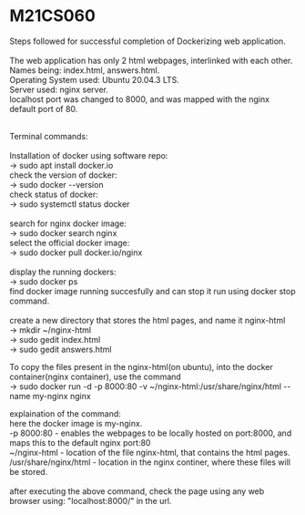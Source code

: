 # M21CS060

Steps followed for successful completion of Dockerizing web application.</br>
</br>
The web application has only 2 html webpages, interlinked with each other.</br>
Names being: index.html, answers.html.</br>
Operating System used: Ubuntu 20.04.3 LTS.</br>
Server used: nginx server.</br>
localhost port was changed to 8000, and was mapped with the nginx default port of 80.</br></br>

Terminal commands:</br>
</br>
Installation of docker using software repo:</br>
-> sudo apt install docker.io</br>
check the version of docker:</br>
-> sudo docker --version</br>
check status of docker:</br>
-> sudo systemctl status docker</br>
</br>
search for nginx docker image:</br>
-> sudo docker search nginx</br>
select the official docker image:</br>
-> sudo docker pull docker.io/nginx</br>
</br>
display the running dockers:</br>
-> sudo docker ps</br>
find docker image running succesfully and can stop it run using docker stop command.</br> 
</br>
create a new directory that stores the html pages, and name it nginx-html</br>
-> mkdir ~/nginx-html</br>
-> sudo gedit index.html</br>
-> sudo gedit answers.html</br>

To copy the files present in the nginx-html(on ubuntu), into the docker container(nginx container), use the command</br>
-> sudo docker run -d -p 8000:80 -v ~/nginx-html:/usr/share/nginx/html --name my-nginx nginx</br>

explaination of the command:</br>
here the docker image is my-nginx.</br>
-p 8000:80 - enables the webpages to be locally hosted on port:8000, and maps this to the default nginx port:80</br>
~/nginx-html - location of the file nginx-html, that contains the html pages.</br>
/usr/share/nginx/html - location in the nginx continer, where these files will be stored.</br>
</br>
after executing the above command, check the page using any web browser using: "localhost:8000/" in the url.</br>
